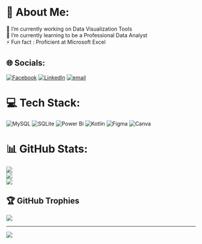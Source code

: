 # 💫 About Me:
🔭 I’m currently working on Data Visualization Tools<br>🌱 I’m currently learning to be a Professional Data Analyst<br>⚡ Fun fact : Proficient at Microsoft Excel


## 🌐 Socials:
[![Facebook](https://img.shields.io/badge/Facebook-%231877F2.svg?logo=Facebook&logoColor=white)](https://facebook.com/BenjieBaldado) [![LinkedIn](https://img.shields.io/badge/LinkedIn-%230077B5.svg?logo=linkedin&logoColor=white)](https://linkedin.com/in/BenjieBaldado) [![email](https://img.shields.io/badge/Email-D14836?logo=gmail&logoColor=white)](mailto:baldadobenjie04@gmail.com) 

# 💻 Tech Stack:
![MySQL](https://img.shields.io/badge/mysql-4479A1.svg?style=for-the-badge&logo=mysql&logoColor=white) ![SQLite](https://img.shields.io/badge/sqlite-%2307405e.svg?style=for-the-badge&logo=sqlite&logoColor=white) ![Power Bi](https://img.shields.io/badge/power_bi-F2C811?style=for-the-badge&logo=powerbi&logoColor=black) ![Kotlin](https://img.shields.io/badge/kotlin-%237F52FF.svg?style=for-the-badge&logo=kotlin&logoColor=white) ![Figma](https://img.shields.io/badge/figma-%23F24E1E.svg?style=for-the-badge&logo=figma&logoColor=white) ![Canva](https://img.shields.io/badge/Canva-%2300C4CC.svg?style=for-the-badge&logo=Canva&logoColor=white)
# 📊 GitHub Stats:
![](https://github-readme-stats.vercel.app/api?username=Benj&theme=vue-dark&hide_border=false&include_all_commits=false&count_private=false)<br/>
![](https://nirzak-streak-stats.vercel.app/?user=Benj&theme=vue-dark&hide_border=false)<br/>
![](https://github-readme-stats.vercel.app/api/top-langs/?username=Benj&theme=vue-dark&hide_border=false&include_all_commits=false&count_private=false&layout=compact)

## 🏆 GitHub Trophies
![](https://github-profile-trophy.vercel.app/?username=Benj&theme=onedark&no-frame=false&no-bg=false&margin-w=4)

---
[![](https://visitcount.itsvg.in/api?id=Benj&icon=7&color=5)](https://visitcount.itsvg.in)

<!-- Proudly created with GPRM ( https://gprm.itsvg.in ) -->
